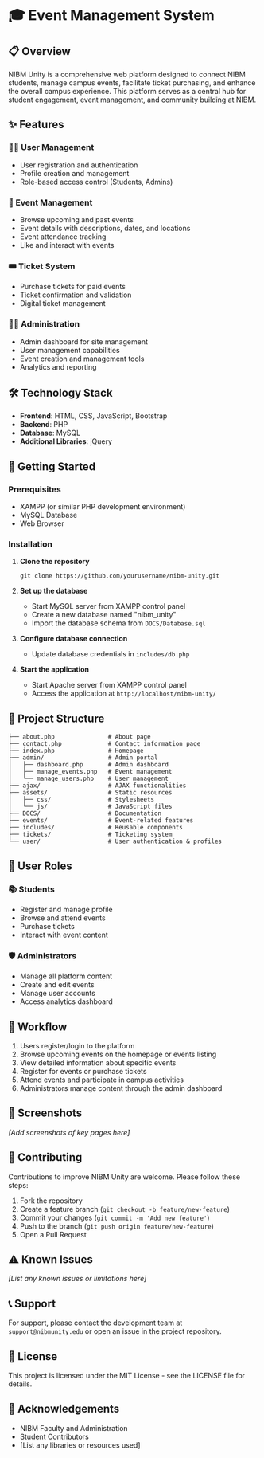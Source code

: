 # 🎓 Event Management System

## 📋 Overview

NIBM Unity is a comprehensive web platform designed to connect NIBM students, manage campus events, facilitate ticket purchasing, and enhance the overall campus experience. This platform serves as a central hub for student engagement, event management, and community building at NIBM.

## ✨ Features

### 🧑‍🎓 User Management

- User registration and authentication
- Profile creation and management
- Role-based access control (Students, Admins)

### 📅 Event Management

- Browse upcoming and past events
- Event details with descriptions, dates, and locations
- Event attendance tracking
- Like and interact with events

### 🎟️ Ticket System

- Purchase tickets for paid events
- Ticket confirmation and validation
- Digital ticket management

### 👨‍💼 Administration

- Admin dashboard for site management
- User management capabilities
- Event creation and management tools
- Analytics and reporting

## 🛠️ Technology Stack

- **Frontend**: HTML, CSS, JavaScript, Bootstrap
- **Backend**: PHP
- **Database**: MySQL
- **Additional Libraries**: jQuery

## 🚀 Getting Started

### Prerequisites

- XAMPP (or similar PHP development environment)
- MySQL Database
- Web Browser

### Installation

1. **Clone the repository**

   ```
   git clone https://github.com/yourusername/nibm-unity.git
   ```

2. **Set up the database**

   - Start MySQL server from XAMPP control panel
   - Create a new database named "nibm_unity"
   - Import the database schema from `DOCS/Database.sql`

3. **Configure database connection**

   - Update database credentials in `includes/db.php`

4. **Start the application**
   - Start Apache server from XAMPP control panel
   - Access the application at `http://localhost/nibm-unity/`

## 📂 Project Structure

```
├── about.php               # About page
├── contact.php             # Contact information page
├── index.php               # Homepage
├── admin/                  # Admin portal
│   ├── dashboard.php       # Admin dashboard
│   ├── manage_events.php   # Event management
│   └── manage_users.php    # User management
├── ajax/                   # AJAX functionalities
├── assets/                 # Static resources
│   ├── css/                # Stylesheets
│   └── js/                 # JavaScript files
├── DOCS/                   # Documentation
├── events/                 # Event-related features
├── includes/               # Reusable components
├── tickets/                # Ticketing system
└── user/                   # User authentication & profiles
```

## 👥 User Roles

### 📚 Students

- Register and manage profile
- Browse and attend events
- Purchase tickets
- Interact with event content

### 🛡️ Administrators

- Manage all platform content
- Create and edit events
- Manage user accounts
- Access analytics dashboard

## 🔄 Workflow

1. Users register/login to the platform
2. Browse upcoming events on the homepage or events listing
3. View detailed information about specific events
4. Register for events or purchase tickets
5. Attend events and participate in campus activities
6. Administrators manage content through the admin dashboard

## 📱 Screenshots

_[Add screenshots of key pages here]_

## 🤝 Contributing

Contributions to improve NIBM Unity are welcome. Please follow these steps:

1. Fork the repository
2. Create a feature branch (`git checkout -b feature/new-feature`)
3. Commit your changes (`git commit -m 'Add new feature'`)
4. Push to the branch (`git push origin feature/new-feature`)
5. Open a Pull Request

## ⚠️ Known Issues

_[List any known issues or limitations here]_

## 📞 Support

For support, please contact the development team at `support@nibmunity.edu` or open an issue in the project repository.

## 📜 License

This project is licensed under the MIT License - see the LICENSE file for details.

## 🙏 Acknowledgements

- NIBM Faculty and Administration
- Student Contributors
- [List any libraries or resources used]
